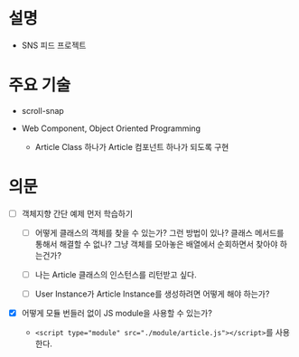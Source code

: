# 설명

-   SNS 피드 프로젝트

# 주요 기술

-   scroll-snap

-   Web Component, Object Oriented Programming

    -   Article Class 하나가 Article 컴포넌트 하나가 되도록 구현

# 의문

-   [ ] 객체지향 간단 예제 먼저 학습하기

    -   [ ] 어떻게 클래스의 객체를 찾을 수 있는가? 그런 방법이 있나? 클래스 메서드를 통해서 해결할 수 없나? 그냥 객체를 모아놓은 배열에서 순회하면서 찾아야 하는건가?

    -   [ ] 나는 Article 클래스의 인스턴스를 리턴받고 싶다.

    -   [ ] User Instance가 Article Instance를 생성하려면 어떻게 해야 하는가?

-   [x] 어떻게 모듈 번들러 없이 JS module을 사용할 수 있는가?

    -   `<script type="module" src="./module/article.js"></script>`를 사용한다.
